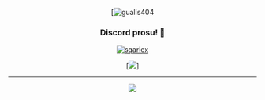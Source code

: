  <div align="center">
 
 [![gualis404](https://github.com/gualis404/)

<div align="center">
 
  ### Discord prosu! 🤠
  
[![sqarlex](https://hits.seeyoufarm.com/api/count/incr/badge.svg?url=https%3A%2F%2Fgithub.com%2Fgualis404%2F&count_bg=%233897f1&title_bg=%23555555&icon=apachecassandra.svg&icon_color=%23E7E7E7&title=hits&edge_flat=false)](https://github.com/gualis404/)

[<img src="https://discord.c99.nl/widget/theme-3/961687693882949692.png"></img>]

  ***
  <a href=#><img src="sqarlexcontributions.svg"></a>

</div>
</div>

